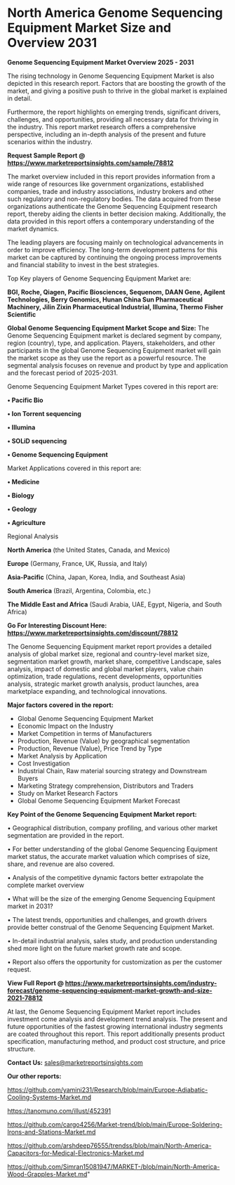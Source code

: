 # North America Genome Sequencing Equipment Market Size and Overview 2031

<Strong> Genome Sequencing Equipment Market Overview 2025 - 2031</strong>

The rising technology in Genome Sequencing Equipment Market is also depicted in this research report. Factors that are boosting the growth of the market, and giving a positive push to thrive in the global market is explained in detail.

Furthermore, the report highlights on emerging trends, significant drivers, challenges, and opportunities, providing all necessary data for thriving in the industry. This report market research offers a comprehensive perspective, including an in-depth analysis of the present and future scenarios within the industry.

<strong>Request Sample Report @ <a href=https://www.marketreportsinsights.com/sample/78812>https://www.marketreportsinsights.com/sample/78812</a></strong>

The market overview included in this report provides information from a wide range of resources like government organizations, established companies, trade and industry associations, industry brokers and other such regulatory and non-regulatory bodies. The data acquired from these organizations authenticate the Genome Sequencing Equipment research report, thereby aiding the clients in better decision making. Additionally, the data provided in this report offers a contemporary understanding of the market dynamics.

The leading players are focusing mainly on technological advancements in order to improve efficiency. The long-term development patterns for this market can be captured by continuing the ongoing process improvements and financial stability to invest in the best strategies.

Top Key players of Genome Sequencing Equipment Market are:

<strong>BGI, Roche, Qiagen, Pacific Biosciences, Sequenom, DAAN Gene, Agilent Technologies, Berry Genomics, Hunan China Sun Pharmaceutical Machinery, Jilin Zixin Pharmaceutical Industrial, Illumina, Thermo Fisher Scientific</strong>

<strong><b>Global Genome Sequencing Equipment Market Scope and Size:</b></strong>
The Genome Sequencing Equipment market is declared segment by company, region (country), type, and application. Players, stakeholders, and other participants in the global Genome Sequencing Equipment market will gain the market scope as they use the report as a powerful resource. The segmental analysis focuses on revenue and product by type and application and the forecast period of 2025-2031.

Genome Sequencing Equipment Market Types covered in this report are:

<strong>• Pacific Bio

• Ion Torrent sequencing

• Illumina

• SOLiD sequencing

• Genome Sequencing Equipment</strong>

Market Applications covered in this report are:

<strong>• Medicine

• Biology

• Geology

• Agriculture</strong> 

Regional Analysis

<strong>North America</strong> (the United States, Canada, and Mexico)

<strong>Europe</strong> (Germany, France, UK, Russia, and Italy)

<strong>Asia-Pacific</strong> (China, Japan, Korea, India, and Southeast Asia)

<strong>South America</strong> (Brazil, Argentina, Colombia, etc.)

<strong>The Middle East and Africa</strong> (Saudi Arabia, UAE, Egypt, Nigeria, and South Africa)

<strong>Go For Interesting Discount Here: <a href=https://www.marketreportsinsights.com/discount/78812>https://www.marketreportsinsights.com/discount/78812</a></strong>

The Genome Sequencing Equipment market report provides a detailed analysis of global market size, regional and country-level market size, segmentation market growth, market share, competitive Landscape, sales analysis, impact of domestic and global market players, value chain optimization, trade regulations, recent developments, opportunities analysis, strategic market growth analysis, product launches, area marketplace expanding, and technological innovations.

<strong><b>Major factors covered in the report:</b></strong>
<ul>
  <li>Global Genome Sequencing Equipment Market </li>
  <li>Economic Impact on the Industry</li>
  <li>Market Competition in terms of Manufacturers</li>
  <li>Production, Revenue (Value) by geographical segmentation</li>
  <li>Production, Revenue (Value), Price Trend by Type</li>
  <li>Market Analysis by Application</li>
  <li>Cost Investigation</li>
  <li>Industrial Chain, Raw material sourcing strategy and Downstream Buyers</li>
  <li>Marketing Strategy comprehension, Distributors and Traders</li>
  <li>Study on Market Research Factors</li>
  <li>Global Genome Sequencing Equipment Market Forecast</li>
</ul>

<strong><b>Key Point of the Genome Sequencing Equipment Market report:</b></strong>

• Geographical distribution, company profiling, and various other market segmentation are provided in the report.

• For better understanding of the global Genome Sequencing Equipment market status, the accurate market valuation which comprises of size, share, and revenue are also covered.

• Analysis of the competitive dynamic factors better extrapolate the complete market overview

• What will be the size of the emerging Genome Sequencing Equipment market in 2031?

• The latest trends, opportunities and challenges, and growth drivers provide better construal of the Genome Sequencing Equipment Market.

• In-detail industrial analysis, sales study, and production understanding shed more light on the future market growth rate and scope.

• Report also offers the opportunity for customization as per the customer request.

<strong><b>View Full Report @ <a href=https://www.marketreportsinsights.com/industry-forecast/genome-sequencing-equipment-market-growth-and-size-2021-78812>https://www.marketreportsinsights.com/industry-forecast/genome-sequencing-equipment-market-growth-and-size-2021-78812</a></b></strong>


At last, the Genome Sequencing Equipment Market report includes investment come analysis and development trend analysis. The present and future opportunities of the fastest growing international industry segments are coated throughout this report. This report additionally presents product specification, manufacturing method, and product cost structure, and price structure.

<strong>Contact Us:</strong>
sales@marketreportsinsights.com

<strong>Our other reports:</strong>

<a href=https://github.com/yamini231/Research/blob/main/Europe-Adiabatic-Cooling-Systems-Market.md>https://github.com/yamini231/Research/blob/main/Europe-Adiabatic-Cooling-Systems-Market.md</a>

<a href=https://tanomuno.com/illust/452391>https://tanomuno.com/illust/452391</a>

<a href=https://github.com/cargo4256/Market-trend/blob/main/Europe-Soldering-Irons-and-Stations-Market.md>https://github.com/cargo4256/Market-trend/blob/main/Europe-Soldering-Irons-and-Stations-Market.md</a>

<a href=https://github.com/arshdeep76555/trendss/blob/main/North-America-Capacitors-for-Medical-Electronics-Market.md>https://github.com/arshdeep76555/trendss/blob/main/North-America-Capacitors-for-Medical-Electronics-Market.md</a>

<a href=https://github.com/Simran15081947/MARKET-/blob/main/North-America-Wood-Grapples-Market.md>https://github.com/Simran15081947/MARKET-/blob/main/North-America-Wood-Grapples-Market.md</a>"
